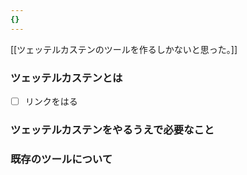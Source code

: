 ```yaml
---
{}
---
```

[[ツェッテルカステンのツールを作るしかないと思った。]]

  

### ツェッテルカステンとは

- [ ] リンクをはる

  

### ツェッテルカステンをやるうえで必要なこと

  

  

  

### 既存のツールについて